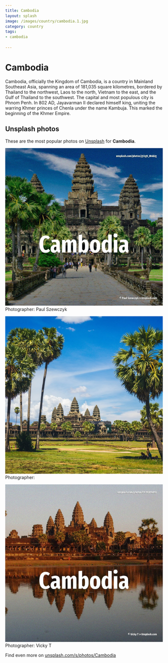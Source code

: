 ```yaml
---
title: Cambodia
layout: splash
image: /images/country/cambodia.1.jpg
category: country
tags:
- cambodia

---
```

# Cambodia

Cambodia, officially the Kingdom of Cambodia, is a country in Mainland Southeast Asia, spanning an  area of 181,035 square kilometres, bordered by Thailand to the northwest, Laos to the north,  Vietnam to the east, and the Gulf of Thailand to the southwest. The capital and most populous city is Phnom Penh.  In 802 AD, Jayavarman II declared himself king, uniting the warring Khmer princes of Chenla under  the name Kambuja. This marked the beginning of the Khmer Empire. 

 
## Unsplash photos
These are the most popular photos on [Unsplash](https://unsplash.com) for **Cambodia**.
 
![Cambodia](/images/country/cambodia.1.jpg)
Photographer:  Paul Szewczyk
 
![Cambodia](/images/country/cambodia.2.jpg)
Photographer: 
 
![Cambodia](/images/country/cambodia.3.jpg)
Photographer:  Vicky T
 
Find even more on [unsplash.com/s/photos/Cambodia](https://unsplash.com/s/photos/Cambodia)
 
